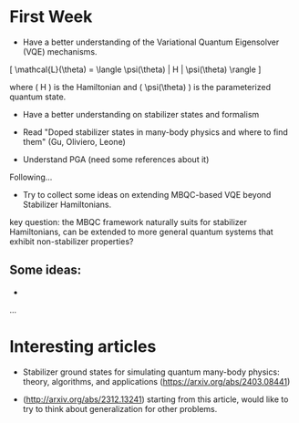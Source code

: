 # First Week  

- Have a better understanding of the Variational Quantum Eigensolver (VQE) mechanisms.

\[
\mathcal{L}(\theta) = \langle \psi(\theta) | H | \psi(\theta) \rangle
\]

where \( H \) is the Hamiltonian and \( \psi(\theta) \) is the parameterized quantum state.

- Have a better understanding on stabilizer states and formalism 

- Read "Doped stabilizer states in many-body physics and where to find them"
  (Gu, Oliviero, Leone)

- Understand PGA (need some references about it)

Following...

- Try to collect some ideas on extending MBQC-based VQE beyond Stabilizer Hamiltonians.

key question: the MBQC framework naturally suits for stabilizer Hamiltonians, can be extended to more general quantum systems that exhibit non-stabilizer properties?

Some ideas:
-
-
...

# Interesting articles 

*    Stabilizer ground states for simulating quantum many-body physics: theory,
 algorithms, and applications
  (https://arxiv.org/abs/2403.08441)


 * (http://arxiv.org/abs/2312.13241) starting from this article, would like to try to think about generalization for other problems.

